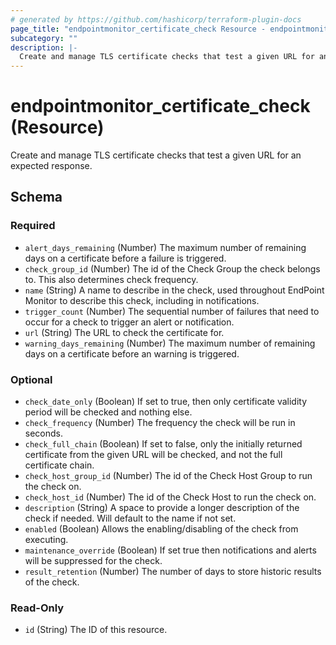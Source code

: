 ```yaml
---
# generated by https://github.com/hashicorp/terraform-plugin-docs
page_title: "endpointmonitor_certificate_check Resource - endpointmonitor"
subcategory: ""
description: |-
  Create and manage TLS certificate checks that test a given URL for an expected response.
---
```


# endpointmonitor_certificate_check (Resource)

Create and manage TLS certificate checks that test a given URL for an expected response.



<!-- schema generated by tfplugindocs -->
## Schema

### Required

- `alert_days_remaining` (Number) The maximum number of remaining days on a certificate before a failure is triggered.
- `check_group_id` (Number) The id of the Check Group the check belongs to. This also determines check frequency.
- `name` (String) A name to describe in the check, used throughout EndPoint Monitor to describe this check, including in notifications.
- `trigger_count` (Number) The sequential number of failures that need to occur for a check to trigger an alert or notification.
- `url` (String) The URL to check the certificate for.
- `warning_days_remaining` (Number) The maximum number of remaining days on a certificate before an warning is triggered.

### Optional

- `check_date_only` (Boolean) If set to true, then only certificate validity period will be checked and nothing else.
- `check_frequency` (Number) The frequency the check will be run in seconds.
- `check_full_chain` (Boolean) If set to false, only the initially returned certificate from the given URL will be checked, and not the full certificate chain.
- `check_host_group_id` (Number) The id of the Check Host Group to run the check on.
- `check_host_id` (Number) The id of the Check Host to run the check on.
- `description` (String) A space to provide a longer description of the check if needed. Will default to the name if not set.
- `enabled` (Boolean) Allows the enabling/disabling of the check from executing.
- `maintenance_override` (Boolean) If set true then notifications and alerts will be suppressed for the check.
- `result_retention` (Number) The number of days to store historic results of the check.

### Read-Only

- `id` (String) The ID of this resource.


